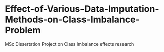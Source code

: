 # Effect-of-Various-Data-Imputation-Methods-on-Class-Imbalance-Problem
MSc Dissertation Project on Class Imbalance effects research
